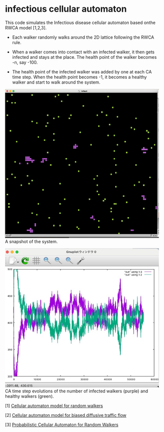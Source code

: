 
# infectious cellular automaton

This code simulates the Infectious disease cellular automaton based onthe RWCA model [1,2,3].

- Each walker randomly walks around the 2D lattice following the RWCA rule.

- When a walker comes into contact with an infected walker, it then  gets infected and stays at the place. The health point of the walker becomes -n, say -100.

- The health point of the infected walker was added by one at each CA time step.  When the health point becomes -1, it becomes a healthy walker and start to walk around the system.

![](images/clusters.jpg)
A snapshot of the system.

![](images/numbers.jpg)
CA time step evolutions of the number of infected walkers (purple) and healthy walkers (green).

[1] [Cellular automaton model for random walkers](https://journals.aps.org/prl/abstract/10.1103/PhysRevLett.77.1675)

[2] [Cellular automaton model for biased diffusive traffic flow](https://journals.jps.jp/doi/abs/10.1143/JPSJ.65.3415)

[3] [Probabilistic Cellular Automaton for Random Walkers](https://journals.jps.jp/doi/abs/10.1143/JPSJ.69.1352)
